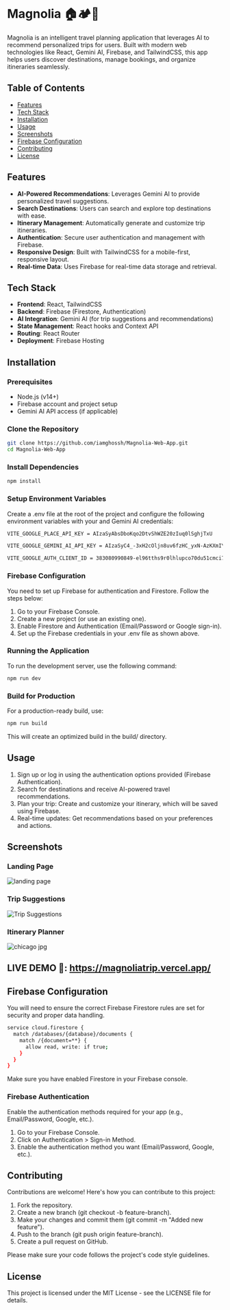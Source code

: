 # Magnolia 🏠🏕️🛫

Magnolia is an intelligent travel planning application that leverages AI to recommend personalized trips for users. Built with modern web technologies like React, Gemini AI, Firebase, and TailwindCSS, this app helps users discover destinations, manage bookings, and organize itineraries seamlessly.

## Table of Contents

- [Features](#features)
- [Tech Stack](#tech-stack)
- [Installation](#installation)
- [Usage](#usage)
- [Screenshots](#screenshots)
- [Firebase Configuration](#firebase-configuration)
- [Contributing](#contributing)
- [License](#license)

## Features

- **AI-Powered Recommendations**: Leverages Gemini AI to provide personalized travel suggestions.
- **Search Destinations**: Users can search and explore top destinations with ease.
- **Itinerary Management**: Automatically generate and customize trip itineraries.
- **Authentication**: Secure user authentication and management with Firebase.
- **Responsive Design**: Built with TailwindCSS for a mobile-first, responsive layout.
- **Real-time Data**: Uses Firebase for real-time data storage and retrieval.

## Tech Stack

- **Frontend**: React, TailwindCSS
- **Backend**: Firebase (Firestore, Authentication)
- **AI Integration**: Gemini AI (for trip suggestions and recommendations)
- **State Management**: React hooks and Context API
- **Routing**: React Router
- **Deployment**: Firebase Hosting

## Installation

### Prerequisites

- Node.js (v14+)
- Firebase account and project setup
- Gemini AI API access (if applicable)

### Clone the Repository

```bash
git clone https://github.com/iamghossh/Magnolia-Web-App.git
cd Magnolia-Web-App

```
### Install Dependencies
```bash
npm install
```
### Setup Environment Variables

Create a .env file at the root of the project and configure the following environment variables with your and Gemini AI credentials:
```bash
VITE_GOOGLE_PLACE_API_KEY = AIzaSyAbsDboKqo2DtvShWZE20zIuq0lSghjTxU

VITE_GOOGLE_GEMINI_AI_API_KEY = AIzaSyC4_-3xH2cOljn8uv6fzHC_yxN-AzKXmIY

VITE_GOOGLE_AUTH_CLIENT_ID = 383080990849-el96tths9r0lhlupco70du51cmci7ob4.apps.googleusercontent.com
```
### Firebase Configuration

You need to set up Firebase for authentication and Firestore. Follow the steps below:
1. Go to your Firebase Console.
2. Create a new project (or use an existing one).
3. Enable Firestore and Authentication (Email/Password or Google sign-in).
4. Set up the Firebase credentials in your .env file as shown above.

### Running the Application

To run the development server, use the following command:
```bash
npm run dev
```
### Build for Production

For a production-ready build, use:
```bash
npm run build
```
This will create an optimized build in the build/ directory.

## Usage

1. Sign up or log in using the authentication options provided (Firebase Authentication).
2. Search for destinations and receive AI-powered travel recommendations.
3. Plan your trip: Create and customize your itinerary, which will be saved using Firebase.
4. Real-time updates: Get recommendations based on your preferences and actions.

## Screenshots

### Landing Page
![landing page](https://github.com/user-attachments/assets/52341209-065f-47bc-8429-ac2cf069be51)

### Trip Suggestions
![Trip Suggestions](https://github.com/user-attachments/assets/01229662-a949-46ea-98c9-741c85dd03ea)

### Itinerary Planner
![chicago jpg](https://github.com/user-attachments/assets/2499a90b-7617-4049-a101-675a73531053)


## LIVE DEMO 🔗: https://magnoliatrip.vercel.app/


## Firebase Configuration
You will need to ensure the correct Firebase Firestore rules are set for security and proper data handling.

```bash
service cloud.firestore {
  match /databases/{database}/documents {
    match /{document=**} {
      allow read, write: if true;
    }
  }
}
```
Make sure you have enabled Firestore in your Firebase console.

### Firebase Authentication

Enable the authentication methods required for your app (e.g., Email/Password, Google, etc.).

1. Go to your Firebase Console.
2. Click on Authentication > Sign-in Method.
3. Enable the authentication method you want (Email/Password, Google, etc.).

## Contributing

Contributions are welcome! Here's how you can contribute to this project:

1. Fork the repository.
2. Create a new branch (git checkout -b feature-branch).
3. Make your changes and commit them (git commit -m "Added new feature").
4. Push to the branch (git push origin feature-branch).
5. Create a pull request on GitHub.

Please make sure your code follows the project's code style guidelines.

## License

This project is licensed under the MIT License - see the LICENSE file for details.



